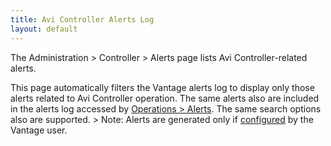 ```yaml
---
title: Avi Controller Alerts Log
layout: default
---
```

The Administration &gt; Controller &gt; Alerts page lists Avi Controller-related alerts. 

This page automatically filters the Vantage alerts log to display only those alerts related to Avi Controller operation. The same alerts also are included in the alerts log accessed by <a href="/docs/16.3/configuration-guide/operations/alerts/">Operations &gt; Alerts</a>. The same search options also are supported.
&gt; Note: Alerts are generated only if <a href="/docs/16.3/alert-config">configured</a> by the Vantage user.
 